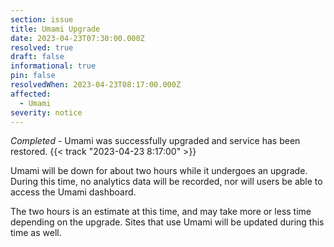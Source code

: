 ```yaml
---
section: issue
title: Umami Upgrade
date: 2023-04-23T07:30:00.000Z
resolved: true
draft: false
informational: true
pin: false
resolvedWhen: 2023-04-23T08:17:00.000Z
affected:
  - Umami
severity: notice
---
```

*Completed* - Umami was successfully upgraded and service has been restored. {{< track "2023-04-23 8:17:00" >}}

Umami will be down for about two hours while it undergoes an upgrade. During this time, no analytics data will be recorded, nor will users be able to access the Umami dashboard.

The two hours is an estimate at this time, and may take more or less time depending on the upgrade. Sites that use Umami will be updated during this time as well.

